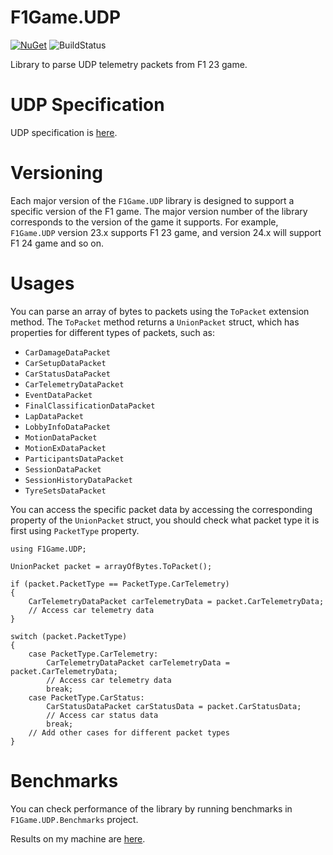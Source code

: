 # F1Game.UDP

[![NuGet](https://img.shields.io/nuget/v/F1Game.UDP.svg)](https://www.nuget.org/packages/F1Game.UDP/)
![BuildStatus](https://github.com/volodymyr-fed/F1Game.UDP/actions/workflows/ci.yaml/badge.svg)

Library to parse UDP telemetry packets from F1 23 game.

# UDP Specification

UDP specification is [here](https://answers.ea.com/t5/General-Discussion/F1-23-UDP-Specification/td-p/12632888).

# Versioning

Each major version of the `F1Game.UDP` library is designed to support a specific version of the F1 game. The major version number of the library corresponds to the version of the game it supports. For example, `F1Game.UDP` version 23.x supports F1 23 game, and version 24.x will support F1 24 game and so on.

# Usages

You can parse an array of bytes to packets using the `ToPacket` extension method.
The `ToPacket` method returns a `UnionPacket` struct, which has properties for different types of packets, such as:
- `CarDamageDataPacket`
- `CarSetupDataPacket`
- `CarStatusDataPacket`
- `CarTelemetryDataPacket`
- `EventDataPacket`
- `FinalClassificationDataPacket`
- `LapDataPacket`
- `LobbyInfoDataPacket`
- `MotionDataPacket`
- `MotionExDataPacket`
- `ParticipantsDataPacket`
- `SessionDataPacket`
- `SessionHistoryDataPacket`
- `TyreSetsDataPacket`

You can access the specific packet data by accessing the corresponding property of the `UnionPacket` struct, you should check what packet type it is first using `PacketType` property.

```
using F1Game.UDP;

UnionPacket packet = arrayOfBytes.ToPacket();

if (packet.PacketType == PacketType.CarTelemetry)
{
	CarTelemetryDataPacket carTelemetryData = packet.CarTelemetryData;
	// Access car telemetry data
}

switch (packet.PacketType)
{
	case PacketType.CarTelemetry:
		CarTelemetryDataPacket carTelemetryData = packet.CarTelemetryData;
		// Access car telemetry data
		break;
	case PacketType.CarStatus:
		CarStatusDataPacket carStatusData = packet.CarStatusData;
		// Access car status data
		break;
	// Add other cases for different packet types
}
```

# Benchmarks

You can check performance of the library by running benchmarks in `F1Game.UDP.Benchmarks` project.

Results on my machine are [here](./docs/F1Game.UDP.Benchmarks.ThirdPartyComparisonBenchmark-report-github.md).